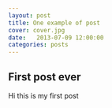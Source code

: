 ```yaml
---
layout: post
title: One example of post
cover: cover.jpg
date:   2013-07-09 12:00:00
categories: posts
---
```


## First post ever

Hi this is my first post

